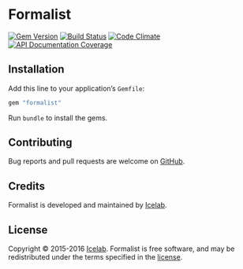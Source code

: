 [gem]: https://rubygems.org/gems/formalist
[travis]: https://travis-ci.org/icelab/formalist
[code_climate]: https://codeclimate.com/github/icelab/formalist
[inch]: http://inch-ci.org/github/icelab/formalist

# Formalist

[![Gem Version](https://img.shields.io/gem/v/formalist.svg)][gem]
[![Build Status](https://travis-ci.org/icelab/formalist.svg?branch=master)][travis]
[![Code Climate](https://img.shields.io/codeclimate/github/icelab/formalist.svg)][code_climate]
[![API Documentation Coverage](http://inch-ci.org/github/icelab/formalist.svg)][inch]

## Installation

Add this line to your application’s `Gemfile`:

```ruby
gem "formalist"
```

Run `bundle` to install the gems.

## Contributing

Bug reports and pull requests are welcome on [GitHub](http://github.com/icelab/formalist).

## Credits

Formalist is developed and maintained by [Icelab](http://icelab.com.au/).

## License

Copyright © 2015-2016 [Icelab](http://icelab.com.au/). Formalist is free software, and may be redistributed under the terms specified in the [license](LICENSE.md).
